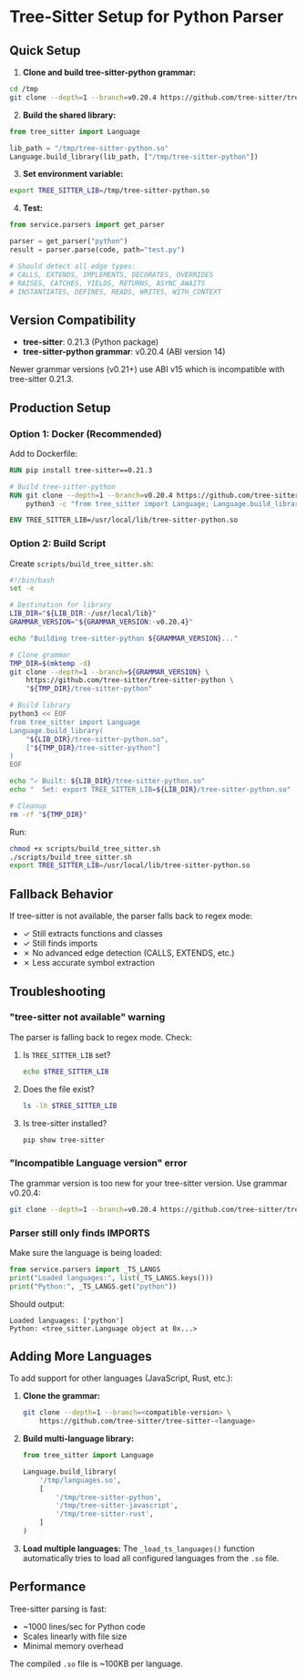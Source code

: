 # Tree-Sitter Setup for Python Parser

## Quick Setup

1. **Clone and build tree-sitter-python grammar:**

```bash
cd /tmp
git clone --depth=1 --branch=v0.20.4 https://github.com/tree-sitter/tree-sitter-python
```

2. **Build the shared library:**

```python
from tree_sitter import Language

lib_path = "/tmp/tree-sitter-python.so"
Language.build_library(lib_path, ["/tmp/tree-sitter-python"])
```

3. **Set environment variable:**

```bash
export TREE_SITTER_LIB=/tmp/tree-sitter-python.so
```

4. **Test:**

```python
from service.parsers import get_parser

parser = get_parser("python")
result = parser.parse(code, path="test.py")

# Should detect all edge types:
# CALLS, EXTENDS, IMPLEMENTS, DECORATES, OVERRIDES
# RAISES, CATCHES, YIELDS, RETURNS, ASYNC_AWAITS
# INSTANTIATES, DEFINES, READS, WRITES, WITH_CONTEXT
```

## Version Compatibility

- **tree-sitter**: 0.21.3 (Python package)
- **tree-sitter-python grammar**: v0.20.4 (ABI version 14)

Newer grammar versions (v0.21+) use ABI v15 which is incompatible with tree-sitter 0.21.3.

## Production Setup

### Option 1: Docker (Recommended)

Add to Dockerfile:

```dockerfile
RUN pip install tree-sitter==0.21.3

# Build tree-sitter-python
RUN git clone --depth=1 --branch=v0.20.4 https://github.com/tree-sitter/tree-sitter-python /tmp/ts-python && \
    python3 -c "from tree_sitter import Language; Language.build_library('/usr/local/lib/tree-sitter-python.so', ['/tmp/ts-python'])"

ENV TREE_SITTER_LIB=/usr/local/lib/tree-sitter-python.so
```

### Option 2: Build Script

Create `scripts/build_tree_sitter.sh`:

```bash
#!/bin/bash
set -e

# Destination for library
LIB_DIR="${LIB_DIR:-/usr/local/lib}"
GRAMMAR_VERSION="${GRAMMAR_VERSION:-v0.20.4}"

echo "Building tree-sitter-python ${GRAMMAR_VERSION}..."

# Clone grammar
TMP_DIR=$(mktemp -d)
git clone --depth=1 --branch=${GRAMMAR_VERSION} \
    https://github.com/tree-sitter/tree-sitter-python \
    "${TMP_DIR}/tree-sitter-python"

# Build library
python3 << EOF
from tree_sitter import Language
Language.build_library(
    "${LIB_DIR}/tree-sitter-python.so",
    ["${TMP_DIR}/tree-sitter-python"]
)
EOF

echo "✓ Built: ${LIB_DIR}/tree-sitter-python.so"
echo "  Set: export TREE_SITTER_LIB=${LIB_DIR}/tree-sitter-python.so"

# Cleanup
rm -rf "${TMP_DIR}"
```

Run:
```bash
chmod +x scripts/build_tree_sitter.sh
./scripts/build_tree_sitter.sh
export TREE_SITTER_LIB=/usr/local/lib/tree-sitter-python.so
```

## Fallback Behavior

If tree-sitter is not available, the parser falls back to regex mode:
- ✓ Still extracts functions and classes
- ✓ Still finds imports
- ✗ No advanced edge detection (CALLS, EXTENDS, etc.)
- ✗ Less accurate symbol extraction

## Troubleshooting

### "tree-sitter not available" warning

The parser is falling back to regex mode. Check:

1. Is `TREE_SITTER_LIB` set?
   ```bash
   echo $TREE_SITTER_LIB
   ```

2. Does the file exist?
   ```bash
   ls -lh $TREE_SITTER_LIB
   ```

3. Is tree-sitter installed?
   ```bash
   pip show tree-sitter
   ```

### "Incompatible Language version" error

The grammar version is too new for your tree-sitter version. Use grammar v0.20.4:

```bash
git clone --depth=1 --branch=v0.20.4 https://github.com/tree-sitter/tree-sitter-python
```

### Parser still only finds IMPORTS

Make sure the language is being loaded:

```python
from service.parsers import _TS_LANGS
print("Loaded languages:", list(_TS_LANGS.keys()))
print("Python:", _TS_LANGS.get("python"))
```

Should output:
```
Loaded languages: ['python']
Python: <tree_sitter.Language object at 0x...>
```

## Adding More Languages

To add support for other languages (JavaScript, Rust, etc.):

1. **Clone the grammar:**
   ```bash
   git clone --depth=1 --branch=<compatible-version> \
       https://github.com/tree-sitter/tree-sitter-<language>
   ```

2. **Build multi-language library:**
   ```python
   from tree_sitter import Language

   Language.build_library(
       '/tmp/languages.so',
       [
           '/tmp/tree-sitter-python',
           '/tmp/tree-sitter-javascript',
           '/tmp/tree-sitter-rust',
       ]
   )
   ```

3. **Load multiple languages:**
   The `_load_ts_languages()` function automatically tries to load all configured languages from the `.so` file.

## Performance

Tree-sitter parsing is fast:
- ~1000 lines/sec for Python code
- Scales linearly with file size
- Minimal memory overhead

The compiled `.so` file is ~100KB per language.
